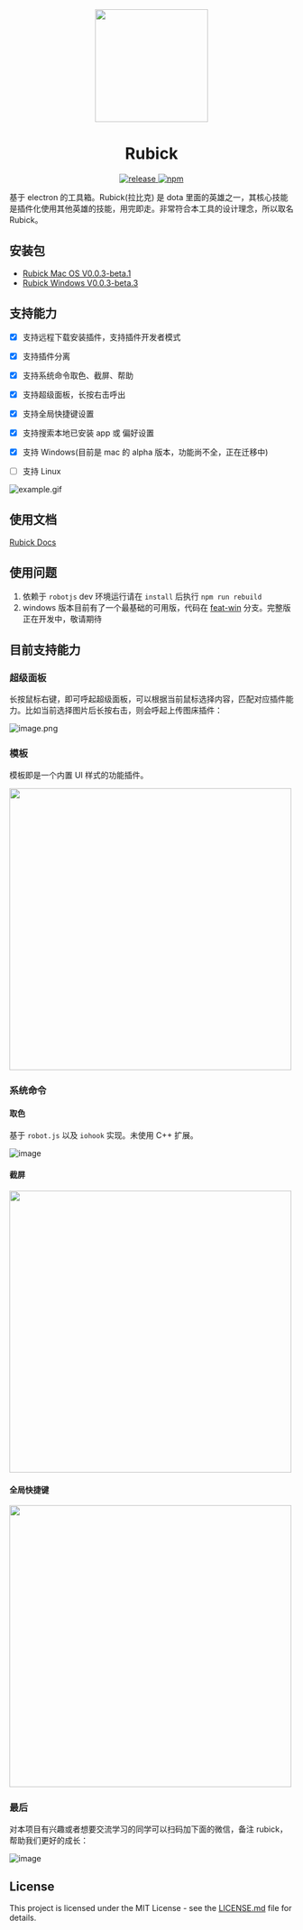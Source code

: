 <div align= "center">
<img align="center" width=200 src="https://user-images.githubusercontent.com/21073039/128333805-73e086f0-5523-46a3-a096-cba80b904c46.png" />
</div>


<div align= "center">
 <h1>Rubick</h1>

 <a href="https://github.com/clouDr-f2e/rubick/releases/tag/v0.0.1-beta">
    <img alt="release" src="https://img.shields.io/badge/release-v0.0.1-brightgreen" />
 </a>
 <a href="https://github.com/clouDr-f2e/rubick/blob/master/LICENSE">
    <img alt="npm" src="https://img.shields.io/github/license/clouDr-f2e/rubick" />
 </a>
</div>


基于 electron 的工具箱。Rubick(拉比克) 是 dota 里面的英雄之一，其核心技能是插件化使用其他英雄的技能，用完即走。非常符合本工具的设计理念，所以取名 Rubick。

## 安装包
* [Rubick Mac OS V0.0.3-beta.1](https://github.com/clouDr-f2e/rubick/releases/tag/v0.0.3-beta.1)
* [Rubick Windows V0.0.3-beta.3](https://github.com/clouDr-f2e/rubick/releases/download/v0.0.3-beta.1/rubick2.Setup.0.0.3-beta.1.exe)

## 支持能力
- [x] 支持远程下载安装插件，支持插件开发者模式
- [x] 支持插件分离
- [x] 支持系统命令取色、截屏、帮助
- [x] 支持超级面板，长按右击呼出
- [x] 支持全局快捷键设置
- [x] 支持搜索本地已安装 app 或 偏好设置
- [x] 支持 Windows(目前是 mac 的 alpha 版本，功能尚不全，正在迁移中)
- [ ] 支持 Linux



![example.gif](https://user-images.githubusercontent.com/21073039/128359309-2377d3cf-7b70-4e8f-9973-ae8f337a8006.gif)

## 使用文档

[Rubick Docs](https://cloudr-f2e.github.io/rubick/)


## 使用问题
1. 依赖于 `robotjs` dev 环境运行请在 `install` 后执行 `npm run rebuild`
2. windows 版本目前有了一个最基础的可用版，代码在 [feat-win](https://github.com/clouDr-f2e/rubick/tree/feat-win) 分支。完整版正在开发中，敬请期待

## 目前支持能力

### 超级面板
长按鼠标右键，即可呼起超级面板，可以根据当前鼠标选择内容，匹配对应插件能力。比如当前选择图片后长按右击，则会呼起上传图床插件：

![image.png](https://p1-juejin.byteimg.com/tos-cn-i-k3u1fbpfcp/1706cc730f1f46078cb700a445211317~tplv-k3u1fbpfcp-watermark.image)

### 模板
模板即是一个内置 UI 样式的功能插件。

<img src=https://p1-juejin.byteimg.com/tos-cn-i-k3u1fbpfcp/0b113ad547974699b9c73c28bc09b9b1~tplv-k3u1fbpfcp-watermark.image width=500 />

### 系统命令
#### 取色
基于 `robot.js` 以及 `iohook` 实现。未使用 C++ 扩展。

![image](https://p6-juejin.byteimg.com/tos-cn-i-k3u1fbpfcp/3036ae85bf3549fc8bbbe2926ecbad55~tplv-k3u1fbpfcp-watermark.image)

#### 截屏

<img src=https://p6-juejin.byteimg.com/tos-cn-i-k3u1fbpfcp/18023dab52e1420c9e87362cefddb2a1~tplv-k3u1fbpfcp-watermark.image width=500 />


#### 全局快捷键

<img src=https://p9-juejin.byteimg.com/tos-cn-i-k3u1fbpfcp/62cc424eacac4c9eb178f0e055e87d9a~tplv-k3u1fbpfcp-watermark.image width=500 />

### 最后
对本项目有兴趣或者想要交流学习的同学可以扫码加下面的微信，备注 rubick，帮助我们更好的成长：

![image](https://user-images.githubusercontent.com/21073039/127327603-9796f246-ee4b-4950-a69d-ce3205ec9569.png)


## License
This project is licensed under the MIT License - see the [LICENSE.md](https://github.com/clouDr-f2e/rubick/blob/master/LICENSE) file for details.

